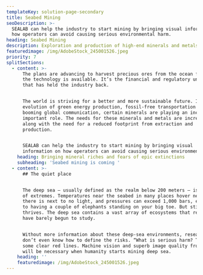 ```yaml
---
templateKey: solution-page-secondary
title: Seabed Mining
seoDescription: >-
  SEALAB can help the industry to start mining by bringing visual information on
  how operators can avoid causing serious environmental harm.
heading: Seabed Mining
description: Exploration and production of high-end minerals and metals
featuredimage: /img/AdobeStock_245001526.jpeg
priority: 7
splitSections:
  - content: >-
      The plans are advancing to harvest precious ores from the ocean floor and
      the technology is available. It’s the financial and regulatory uncertainty
      that has held the industry back.


      The world is striving for a better and more sustainable future. In the
      evolution of green energy production, fossil-free transportation and
      booming global communication, certain minerals are playing an increasingly
      important role. The needs for these minerals and metals are increasing,
      along with the need for a reduced footprint from extraction and
      production.


      SEALAB can help the industry to start mining by bringing visual
      information on how operators can avoid causing serious environmental harm.
    heading: Bringing mineral riches and fears of epic extinctions
    subheading: 'Seabed mining is coming '
  - content: >-
      ## The quiet place


      The deep sea — usually defined as the realm below 200 meters — is a world
      of extremes. Temperatures near the seabed in many places hover near 0 °C,
      there is next to no light, and pressures can exceed 1,000 bars, equivalent
      to having a couple of elephants standing on your big toe. But still, life
      thrives. The deep sea contains a vast array of ecosystems that researchers
      have barely begun to study.


      Without more information about these deep-sea environments, researchers
      don’t even know how to define the risks. “What is serious harm? There are
      some clear red lines. Machine vision and superb image quality from SEALAB
      will be necessary when humanity starts mining deep sea.
    heading: ''
    featuredimage: /img/AdobeStock_245001526.jpeg
---
```


